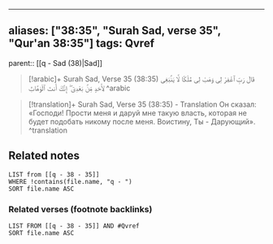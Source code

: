 
---
aliases: ["38:35", "Surah Sad, verse 35", "Qur'an 38:35"]
tags: Qvref
---

parent:: [[q - Sad (38)|Sad]]

> [!arabic]+ Surah Sad, Verse 35 (38:35)
> <span class="quran-arabic">قَالَ رَبِّ ٱغْفِرْ لِى وَهَبْ لِى مُلْكًا لَّا يَنۢبَغِى لِأَحَدٍ مِّنۢ بَعْدِىٓ ۖ إِنَّكَ أَنتَ ٱلْوَهَّابُ</span>
^arabic

> [!translation]+ Surah Sad, Verse 35 (38:35) - Translation
> Он сказал: «Господи! Прости меня и даруй мне такую власть, которая не будет подобать никому после меня. Воистину, Ты - Дарующий».
^translation



## Related notes
```dataview
LIST from [[q - 38 - 35]]
WHERE !contains(file.name, "q - ")
SORT file.name ASC
```

### Related verses (footnote backlinks)
```dataview
LIST FROM [[q - 38 - 35]] AND #Qvref
SORT file.name ASC
```

